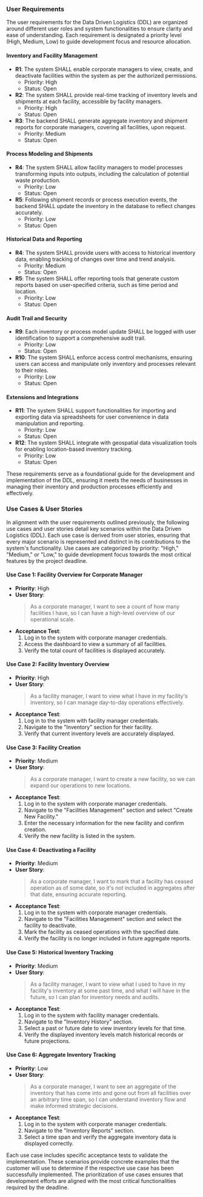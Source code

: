 ### User Requirements

The user requirements for the Data Driven Logistics (DDL) are organized around different user roles and system functionalities to ensure clarity and ease of understanding. Each requirement is designated a priority level (High, Medium, Low) to guide development focus and resource allocation.

#### Inventory and Facility Management

- **R1**: The system SHALL enable corporate managers to view, create, and deactivate facilities within the system as per the authorized permissions.
  - Priority: High
  - Status: Open
- **R2**: The system SHALL provide real-time tracking of inventory levels and shipments at each facility, accessible by facility managers.
  - Priority: High
  - Status: Open
- **R3**: The backend SHALL generate aggregate inventory and shipment reports for corporate managers, covering all facilities, upon request.
  - Priority: Medium
  - Status: Open

#### Process Modeling and Shipments

- **R4**: The system SHALL allow facility managers to model processes transforming inputs into outputs, including the calculation of potential waste production.
  - Priority: Low
  - Status: Open
- **R5**: Following shipment records or process execution events, the backend SHALL update the inventory in the database to reflect changes accurately.
  - Priority: Low
  - Status: Open

#### Historical Data and Reporting

- **R4**: The system SHALL provide users with access to historical inventory data, enabling tracking of changes over time and trend analysis.
  - Priority: Medium
  - Status: Open
- **R5**: The system SHALL offer reporting tools that generate custom reports based on user-specified criteria, such as time period and location.
  - Priority: Low
  - Status: Open

#### Audit Trail and Security

- **R9**: Each inventory or process model update SHALL be logged with user identification to support a comprehensive audit trail.
  - Priority: Low
  - Status: Open
- **R10**: The system SHALL enforce access control mechanisms, ensuring users can access and manipulate only inventory and processes relevant to their roles.
  - Priority: Low
  - Status: Open

#### Extensions and Integrations

- **R11**: The system SHALL support functionalities for importing and exporting data via spreadsheets for user convenience in data manipulation and reporting.
  - Priority: Low
  - Status: Open
- **R12**: The system SHALL integrate with geospatial data visualization tools for enabling location-based inventory tracking.
  - Priority: Low
  - Status: Open

These requirements serve as a foundational guide for the development and implementation of the DDL, ensuring it meets the needs of businesses in managing their inventory and production processes efficiently and effectively.

### Use Cases & User Stories

In alignment with the user requirements outlined previously, the following use cases and user stories detail key scenarios within the Data Driven Logistics (DDL). Each use case is derived from user stories, ensuring that every major scenario is represented and distinct in its contributions to the system's functionality. Use cases are categorized by priority: "High," "Medium," or "Low," to guide development focus towards the most critical features by the project deadline.

#### Use Case 1: Facility Overview for Corporate Manager

- **Priority**: High
- **User Story**:
  > As a corporate manager, I want to see a count of how many facilities I have, so I can have a high-level overview of our operational scale.
- **Acceptance Test**:
  1. Log in to the system with corporate manager credentials.
  2. Access the dashboard to view a summary of all facilities.
  3. Verify the total count of facilities is displayed accurately.

#### Use Case 2: Facility Inventory Overview

- **Priority**: High
- **User Story**:
  > As a facility manager, I want to view what I have in my facility's inventory, so I can manage day-to-day operations effectively.
- **Acceptance Test**:
  1. Log in to the system with facility manager credentials.
  2. Navigate to the "Inventory" section for their facility.
  3. Verify that current inventory levels are accurately displayed.

#### Use Case 3: Facility Creation

- **Priority**: Medium
- **User Story**:
  > As a corporate manager, I want to create a new facility, so we can expand our operations to new locations.
- **Acceptance Test**:
  1. Log in to the system with corporate manager credentials.
  2. Navigate to the "Facilities Management" section and select "Create New Facility."
  3. Enter the necessary information for the new facility and confirm creation.
  4. Verify the new facility is listed in the system.

#### Use Case 4: Deactivating a Facility

- **Priority**: Medium
- **User Story**:
  > As a corporate manager, I want to mark that a facility has ceased operation as of some date, so it's not included in aggregates after that date, ensuring accurate reporting.
- **Acceptance Test**:
  1. Log in to the system with corporate manager credentials.
  2. Navigate to the "Facilities Management" section and select the facility to deactivate.
  3. Mark the facility as ceased operations with the specified date.
  4. Verify the facility is no longer included in future aggregate reports.

#### Use Case 5: Historical Inventory Tracking

- **Priority**: Medium
- **User Story**:
  > As a facility manager, I want to view what I used to have in my facility's inventory at some past time, and what I will have in the future, so I can plan for inventory needs and audits.
- **Acceptance Test**:
  1. Log in to the system with facility manager credentials.
  2. Navigate to the "Inventory History" section.
  3. Select a past or future date to view inventory levels for that time.
  4. Verify the displayed inventory levels match historical records or future projections.

#### Use Case 6: Aggregate Inventory Tracking

- **Priority**: Low
- **User Story**:
  > As a corporate manager, I want to see an aggregate of the inventory that has come into and gone out from all facilities over an arbitrary time span, so I can understand inventory flow and make informed strategic decisions.
- **Acceptance Test**:
  1. Log in to the system with corporate manager credentials.
  2. Navigate to the "Inventory Reports" section.
  3. Select a time span and verify the aggregate inventory data is displayed correctly.
  

Each use case includes specific acceptance tests to validate the implementation. These scenarios provide concrete examples that the customer will use to determine if the respective use case has been successfully implemented. The prioritization of use cases ensures that development efforts are aligned with the most critical functionalities required by the deadline.